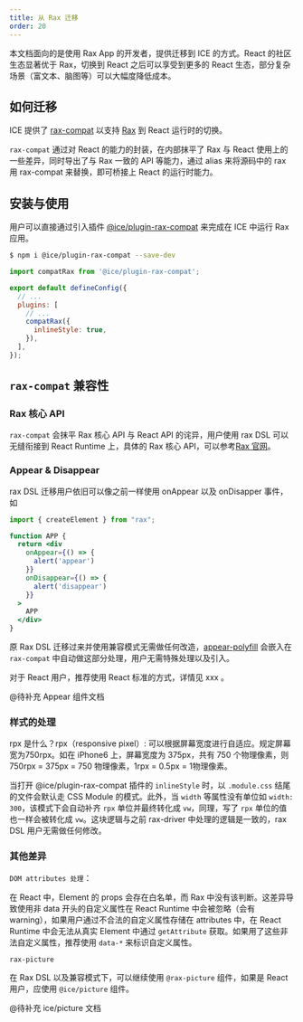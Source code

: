 ```yaml
---
title: 从 Rax 迁移
order: 20
---
```


本文档面向的是使用 Rax App 的开发者，提供迁移到 ICE 的方式。React 的社区生态显著优于 Rax，切换到 React 之后可以享受到更多的 React 生态，部分复杂场景（富文本、脑图等）可以大幅度降低成本。

## 如何迁移

ICE 提供了 [rax-compat](https://github.com/ice-lab/ice-next/tree/master/packages/rax-compat) 以支持 [Rax](https://github.com/alibaba/rax) 到 React 运行时的切换。

`rax-compat` 通过对 React 的能力的封装，在内部抹平了 Rax 与 React 使用上的一些差异，同时导出了与 Rax 一致的 API 等能力，通过 alias 来将源码中的 rax 用 rax-compat 来替换，即可桥接上 React 的运行时能力。

## 安装与使用

用户可以直接通过引入插件 [@ice/plugin-rax-compat](https://www.npmjs.com/package/@ice/plugin-rax-compat) 来完成在 ICE 中运行 Rax 应用。

```bash
$ npm i @ice/plugin-rax-compat --save-dev
```

```js
import compatRax from '@ice/plugin-rax-compat';

export default defineConfig({
  // ...
  plugins: [
    // ...
    compatRax({
      inlineStyle: true,
    }),
  ],
});
```

## `rax-compat` 兼容性

### Rax 核心 API

`rax-compat` 会抹平 Rax 核心 API 与 React API 的诧异，用户使用 rax DSL 可以无缝衔接到 React Runtime 上，具体的 Rax 核心 API，可以参考[Rax 官网](https://rax.js.org/docs/api/DOM)。

### Appear & Disappear

rax DSL 迁移用户依旧可以像之前一样使用 onAppear 以及 onDisapper 事件，如

```jsx
import { createElement } from "rax";

function APP {
  return <div
    onAppear={() => {
      alert('appear')
    }}
    onDisappear={() => {
      alert('disappear')
    }}
  >
    APP
  </div>
}
```

原 Rax DSL 迁移过来并使用兼容模式无需做任何改造，[appear-polyfill](https://www.npmjs.com/package/appear-polyfill) 会嵌入在 `rax-compat` 中自动做这部分处理，用户无需特殊处理以及引入。

对于 React 用户，推荐使用 React 标准的方式，详情见 xxx 。

@待补充 Appear 组件文档

### 样式的处理

rpx 是什么？rpx（responsive pixel）: 可以根据屏幕宽度进行自适应。规定屏幕宽为750rpx。如在 iPhone6 上，屏幕宽度为 375px，共有 750 个物理像素，则 750rpx = 375px = 750 物理像素，1rpx = 0.5px = 1物理像素。

当打开 @ice/plugin-rax-compat 插件的 `inlineStyle` 时，以 `.module.css` 结尾的文件会默认走 CSS Module 的模式。此外，当 `width` 等属性没有单位如 `width: 300`，该模式下会自动补齐 `rpx` 单位并最终转化成 `vw`，同理，写了 `rpx` 单位的值也一样会被转化成 `vw`。这块逻辑与之前 rax-driver 中处理的逻辑是一致的，rax DSL 用户无需做任何修改。

### 其他差异

`DOM attributes 处理`：

在 React 中，Element 的 props 会存在白名单，而 Rax 中没有该判断。这差异导致使用非 data 开头的自定义属性在 React Runtime 中会被忽略（会有 warning），如果用户通过不合法的自定义属性存储在 attributes 中，在 React Runtime 中会无法从真实 Element 中通过 `getAttribute` 获取。如果用了这些非法自定义属性，推荐使用 `data-*` 来标识自定义属性。

`rax-picture`

在 Rax DSL 以及兼容模式下，可以继续使用 `@rax-picture` 组件，如果是 React 用户，应使用 `@ice/picture` 组件。

@待补充 ice/picture 文档

